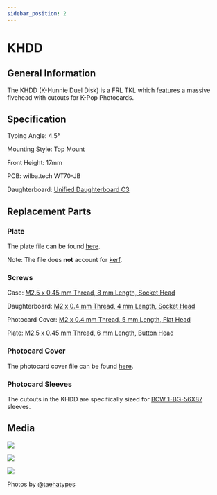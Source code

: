 ```yaml
---
sidebar_position: 2
---
```


# KHDD
## General Information

The KHDD (K-Hunnie Duel Disk) is a FRL TKL which features a massive fivehead with cutouts for K-Pop Photocards.

## Specification

Typing Angle: 4.5°

Mounting Style: Top Mount

Front Height: 17mm

PCB: wilba.tech WT70-JB

Daughterboard: [Unified Daughterboard C3](https://github.com/ai03-2725/Unified-Daughterboard)

## Replacement Parts

### Plate

The plate file can be found [here](../src/assets/file/khdd_plate.dxf).

Note: The file does **not** account for [kerf](https://help.ponoko.com/en/articles/4442594-how-much-material-does-the-laser-burn-away).

### Screws

Case: [M2.5 x 0.45 mm Thread, 8 mm Length, Socket Head](https://www.mcmaster.com/91292A012/)

Daughterboard: [M2 x 0.4 mm Thread, 4 mm Length, Socket Head](https://www.mcmaster.com/91292A004/)

Photocard Cover: [M2 x 0.4 mm Thread, 5 mm Length, Flat Head](https://www.mcmaster.com/92125A051/)

Plate: [M2.5 x 0.45 mm Thread, 6 mm Length, Button Head](https://www.mcmaster.com/94500A213/)

### Photocard Cover

The photocard cover file can be found [here](../src/assets/file/khdd_photocard_cover.step).

### Photocard Sleeves

The cutouts in the KHDD are specifically sized for [BCW 1-BG-56X87](https://smile.amazon.com/gp/product/B011AFXZ78/) sleeves.

## Media

![](../img/khdd_2.jpg)

![](../img/khdd_1.jpg)

![](../img/khdd_3.jpg)


Photos by [@taehatypes](https://www.instagram.com/taehatypes/)